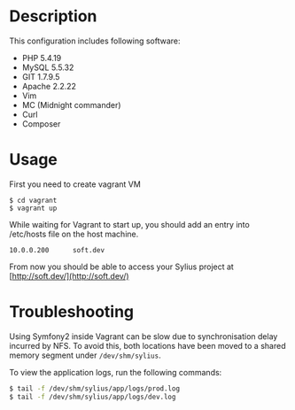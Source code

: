 # Description
This configuration includes following software:

* PHP 5.4.19 
* MySQL 5.5.32
* GIT 1.7.9.5
* Apache 2.2.22
* Vim
* MC (Midnight commander)
* Curl
* Composer

# Usage

First you need to create vagrant VM

```
$ cd vagrant
$ vagrant up
```

While waiting for Vagrant to start up, you should add an entry into /etc/hosts file on the host machine.

```
10.0.0.200      soft.dev
```

From now you should be able to access your Sylius project at [http://soft.dev/](http://soft.dev/)

# Troubleshooting

Using Symfony2 inside Vagrant can be slow due to synchronisation delay incurred by NFS. To avoid this, both locations have been moved to a shared memory segment under ``/dev/shm/sylius``.

To view the application logs, run the following commands:

```bash
$ tail -f /dev/shm/sylius/app/logs/prod.log
$ tail -f /dev/shm/sylius/app/logs/dev.log
```
